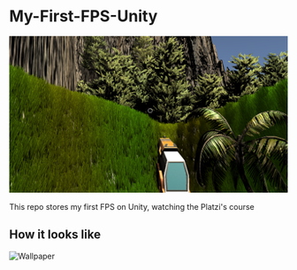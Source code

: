 # My-First-FPS-Unity

![Wallpaper](GitHubAssets/Wallpaper.png)

This repo stores my first FPS on Unity, watching the Platzi's course

## How it looks like

![Wallpaper](GitHubAssets/Gameplay.gif)